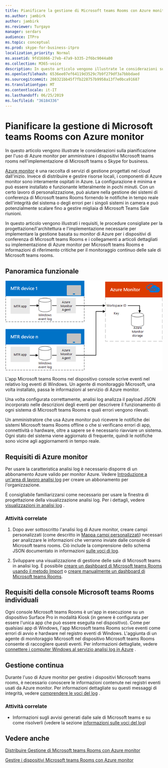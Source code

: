 ```yaml
---
title: Pianificare la gestione di Microsoft teams Rooms con Azure monitor
ms.author: jambirk
author: jambirk
ms.reviewer: Turgayo
manager: serdars
audience: ITPro
ms.topic: conceptual
ms.prod: skype-for-business-itpro
localization_priority: Normal
ms.assetid: 9fd16866-27eb-47a9-b335-2f6bc9044a80
ms.collection: M365-voice
description: In questo articolo vengono illustrate le considerazioni sulla pianificazione per l'uso di Azure monitor per amministrare i dispositivi Microsoft teams rooms nell'implementazione di Skype for business o teams.
ms.openlocfilehash: 6536ee07ef64119d3529c7b9f279df3a7bbbdaed
ms.sourcegitcommit: 208321bb45f7fb228757b9958a13f7e0bca91687
ms.translationtype: MT
ms.contentlocale: it-IT
ms.lasthandoff: 06/25/2019
ms.locfileid: "36184336"
---
```

# <a name="plan-microsoft-teams-rooms-management-with-azure-monitor"></a>Pianificare la gestione di Microsoft teams Rooms con Azure monitor
 
 In questo articolo vengono illustrate le considerazioni sulla pianificazione per l'uso di Azure monitor per amministrare i dispositivi Microsoft teams rooms nell'implementazione di Microsoft teams o Skype for business.
  
[Azure monitor](https://docs.microsoft.com/azure/azure-monitor/overview) è una raccolta di servizi di gestione progettati nel cloud dall'inizio. Invece di distribuire e gestire risorse locali, i componenti di Azure monitor sono interamente ospitati in Azure. La configurazione è minima e può essere installato e funzionante letteralmente in pochi minuti. Con un certo lavoro di personalizzazione, può aiutare nella gestione dei sistemi di conferenza di Microsoft teams Rooms fornendo le notifiche in tempo reale dell'integrità del sistema o degli errori per i singoli sistemi in camera e può potenzialmente scalare fino a gestire migliaia di Microsoft Teams Sale riunioni.
  
In questo articolo vengono illustrati i requisiti, le procedure consigliate per la progettazione/l'architettura e l'implementazione necessarie per implementare la gestione basata su monitor di Azure per i dispositivi di conferenza di Microsoft teams Rooms e i collegamenti a articoli dettagliati su implementazione di Azure monitor per Microsoft teams Rooms e informazioni di riferimento critiche per il monitoraggio continuo delle sale di Microsoft teams rooms. 
  
## <a name="functional-overview"></a>Panoramica funzionale

![diagramma della gestione delle sale di Microsoft teams con Azure monitor](../media/3f2ae1b8-61ea-4cd6-afb4-4bd75ccc746a.png)
  
L'app Microsoft teams Rooms nel dispositivo console scrive eventi nel relativo log eventi di Windows. Un agente di monitoraggio Microsoft, una volta installato, passa le informazioni al servizio di Azure monitor. 
  
Una volta configurata correttamente, analisi log analizza il payload JSON incorporato nelle descrizioni degli eventi per descrivere il funzionamento di ogni sistema di Microsoft teams Rooms e quali errori vengono rilevati. 
  
Un amministratore che usa Azure monitor può ricevere le notifiche dei sistemi Microsoft teams Rooms offline o che si verificano errori di app, connettività o hardware, oltre a sapere se è necessario riavviare un sistema. Ogni stato del sistema viene aggiornato di frequente, quindi le notifiche sono vicine agli aggiornamenti in tempo reale.
  
## <a name="azure-monitor-requirements"></a>Requisiti di Azure monitor

Per usare la caratteristica analisi log è necessario disporre di un abbonamento Azure valido per monitor Azure. Vedere [Introduzione a un'area di lavoro analisi log](https://docs.microsoft.com/azure/azure-monitor/learn/quick-create-workspace) per creare un abbonamento per l'organizzazione.
  
È consigliabile familiarizzarsi come necessario per usare la finestra di progettazione della visualizzazione analisi log. Per i dettagli, vedere [visualizzazioni in analisi log](https://docs.microsoft.com/azure/azure-monitor/platform/view-designer) .
  
### <a name="related-tasks"></a>Attività correlate

1. Dopo aver sottoscritto l'analisi log di Azure monitor, creare campi personalizzati (come descritto in [Mappa campi personalizzati](azure-monitor-deploy.md#Custom_fields)) necessari per analizzare le informazioni che verranno inviate dalle console di Microsoft teams rooms. Ciò include la comprensione dello schema JSON documentato in informazioni [sulle voci di log](azure-monitor-manage.md#understand-the-log-entries).
    
2. Sviluppare una visualizzazione di gestione delle sale di Microsoft teams in analisi log. È possibile [creare un dashboard di Microsoft teams Rooms usando il metodo Import](azure-monitor-deploy.md#create-a-microsoft-teams-rooms-dashboard-by-using-the-import-method) o [creare manualmente un dashboard di Microsoft teams Rooms](azure-monitor-deploy.md#create-a-microsoft-teams-rooms-dashboard-manually).
    
## <a name="individual-microsoft-teams-rooms-console-requirements"></a>Requisiti della console Microsoft teams Rooms individuali

Ogni console Microsoft teams Rooms è un'app in esecuzione su un dispositivo Surface Pro in modalità Kiosk (in genere è configurata per essere l'unica app che può essere eseguita nel dispositivo). Come per qualsiasi app di Windows, l'app Microsoft teams Rooms scrive eventi come errori di avvio e hardware nel registro eventi di Windows. L'aggiunta di un agente di monitoraggio Microsoft nel dispositivo Microsoft teams Rooms consente di raccogliere questi eventi. Per informazioni dettagliate, vedere [connettere i computer Windows al servizio analisi log in Azure](https://docs.microsoft.com/azure/azure-monitor/platform/agent-windows) .
  
## <a name="ongoing-management"></a>Gestione continua

Durante l'uso di Azure monitor per gestire i dispositivi Microsoft teams rooms, è necessario conoscere le informazioni contenute nei registri eventi usati da Azure monitor. Per informazioni dettagliate su questi messaggi di integrità, vedere [comprendere le voci del log](azure-monitor-manage.md#understand-the-log-entries) .
  
### <a name="related-tasks"></a>Attività correlate

- Informazioni sugli avvisi generati dalle sale di Microsoft teams e su come risolverli (vedere la sezione [informazioni sulle voci del log](azure-monitor-manage.md#understand-the-log-entries))
    
## <a name="see-also"></a>Vedere anche

[Distribuire Gestione di Microsoft teams Rooms con Azure monitor](azure-monitor-deploy.md)
  
[Gestire i dispositivi Microsoft teams Rooms con Azure monitor](azure-monitor-manage.md)